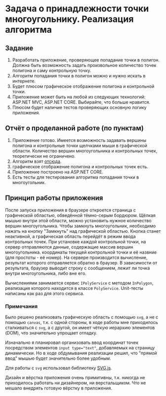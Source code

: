# Задача о принадлежности точки многоугольнику. Реализация алгоритма
## Задание

1. Разработать приложение, проверяющее попадание точки в полигон. Должна быть возможность задать произвольное количество точек полигона и саму контрольную точку.
2. Алгоритм попадания точки в полигон можно и нужно искать в интернете.
3. Будет плюсом графическое отображение полигона и контрольной точки.
4. Приложение может быть на любой из следующих технологий:  ASP.NET MVC, ASP.NET CORE. Выбирайте, что больше нравится.
5. Плюсом будет наличие тестов проверяющих основную логику приложения.

## Отчёт о проделанной работе (по пунктам)

1. Приложение готово. Имеется возможность задавать вершины полигона и контрольные точки щелчками мыши в графической области. Количество вершин многоугольника и контрольных точек, теоретически не ограничено.
2. Алгоритм взят [отсюда](https://ru.wikibooks.org/wiki/%D0%A0%D0%B5%D0%B0%D0%BB%D0%B8%D0%B7%D0%B0%D1%86%D0%B8%D0%B8_%D0%B0%D0%BB%D0%B3%D0%BE%D1%80%D0%B8%D1%82%D0%BC%D0%BE%D0%B2/%D0%97%D0%B0%D0%B4%D0%B0%D1%87%D0%B0_%D0%BE_%D0%BF%D1%80%D0%B8%D0%BD%D0%B0%D0%B4%D0%BB%D0%B5%D0%B6%D0%BD%D0%BE%D1%81%D1%82%D0%B8_%D1%82%D0%BE%D1%87%D0%BA%D0%B8_%D0%BC%D0%BD%D0%BE%D0%B3%D0%BE%D1%83%D0%B3%D0%BE%D0%BB%D1%8C%D0%BD%D0%B8%D0%BA%D1%83#%D0%9E%D1%87%D0%B5%D0%BD%D1%8C_%D0%B1%D1%8B%D1%81%D1%82%D1%80%D1%8B%D0%B9_%D0%B0%D0%BB%D0%B3%D0%BE%D1%80%D0%B8%D1%82%D0%BC "Очень быстрый алгоритм, реализация на C").
3. графическое отображение полигона и контрольных точек есть.
4. Приложение построено на ASP.NET CORE.
5. Есть тесты для тестирования алгоритма попадания точки в многоугольник.

## Принцип работы приложения

После запуска приложения в браузере откроется страница с графической областью, обведённой тёмно-серым бордюром. Щёлкая мышью внутри этой области, можно установить нужное количество вершин многоугольника. Чтобы замкнуть многоугольник, необходимо нажать на кнопку "Замкнуть" над графической областью. Кнопка станет неактивной, а графическая область перейдёт в режим ввода контрольных точек. При установке каждой контрольной точки, на сервер отправляются данные, содержащие массив вершин многоугольника. координаты текущей контрольной точки и её назвние (для простоты - её номер). На сервере производится вычисление, результат которого отправляется обратно в браузер. В зависимости от результата, браузер выводит строку с сообщением, лежит ли точка внутри многоугольника, либо вне его.

Вычислениями занимается сервис `IPolyService` с методом `InPolygon`, реализация которого находится в классе `PolyService`. Unit-тесты написаны как раз для этого сервиса.

### Примечания

Было решено реализовать графическую область с помощью `svg`, а не с помощью `canvas`, т.к. с одной стороны, в ходе работы мне приходилось сталкиваться с `svg`, а с другой, он имеет чёткую иерархию элементов (DOM), что значительно упрощает отладку.

Изначально я планировал организовать ввод координат точек посредством элементов `input type="text"`, добавляемых на страницу динамически. Но в ходе обдумывания реализации решил, что "прямой ввод" мышью будет значительно более удобным.

Для работы с `svg` использовал библиотеку [SVG.js](https://svgjs.com).

Дизайн и вёрстка приложения очень примитивны, т.к. никогда не приходилось работать ни дизайнером, ни верстальщиком. Что не мешало внедрять готовую вёрстку в приложения.